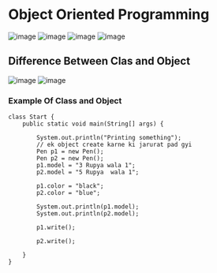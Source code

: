 # Object Oriented Programming
![image](https://github.com/user-attachments/assets/f7fb49a8-e895-44cd-8651-05d6f0fe599f)
![image](https://github.com/user-attachments/assets/40474024-2047-496c-becf-fe4041ecce95)
![image](https://github.com/user-attachments/assets/dd680ef2-70c9-415e-b1ac-19d0f033678c)
![image](https://github.com/user-attachments/assets/8a0c3572-2b28-4120-b2ed-831ff40772c9)
## Difference Between Clas and Object
![image](https://github.com/user-attachments/assets/0e126833-f0b0-4047-8ef5-6d27d7b7926d)
![image](https://github.com/user-attachments/assets/301b0fc6-65cb-41f3-ad15-818a9458fac9)
### Example Of Class and Object
```
class Start {
    public static void main(String[] args) {

        System.out.println("Printing something");
        // ek object create karne ki jarurat pad gyi
        Pen p1 = new Pen();
        Pen p2 = new Pen();
        p1.model = "3 Rupya wala 1";
        p2.model = "5 Rupya  wala 1";

        p1.color = "black";
        p2.color = "blue";

        System.out.println(p1.model);
        System.out.println(p2.model);

        p1.write();

        p2.write();

    }
}
```
